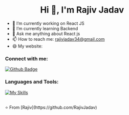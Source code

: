  <h1 align="center">Hi 👋, I'm Rajiv Jadav</h1>

- 🔭 I’m currently working on React JS
- 🌱 I’m currently learning Backend
- 💬 Ask me anything about React js 
- 📫 How to reach me: rajivjadav34@gmail.com
- 😄 My website: 
  
### Connect with me:
<div id="badges">
  <a href="https://github.com/RajivJadav">
    <img src="https://img.shields.io/badge/Github-white?style=for-the-badge&logo=Github&logoColor=black" alt="Github Badge"/>
  </a>
</div>

### Languages and Tools:
[![My Skills](https://skillicons.dev/icons?i=html,css,js,react,tailwindcss)](https://skillicons.dev)

<br>
⭐️ From [Rajiv](https://github.com/RajivJadav)
